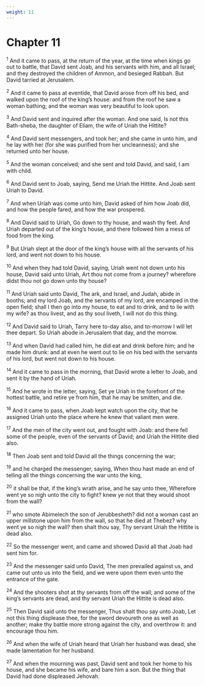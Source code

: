 ```yaml
---
weight: 11
---
```


# Chapter 11

<sup>1</sup> And it came to pass, at the return of the year, at the time when kings go out to battle, that David sent Joab, and his servants with him, and all Israel; and they destroyed the children of Ammon, and besieged Rabbah. But David tarried at Jerusalem. 

<sup>2</sup> And it came to pass at eventide, that David arose from off his bed, and walked upon the roof of the king’s house: and from the roof he saw a woman bathing; and the woman was very beautiful to look upon. 

<sup>3</sup> And David sent and inquired after the woman. And one said, Is not this Bath-sheba, the daughter of Eliam, the wife of Uriah the Hittite? 

<sup>4</sup> And David sent messengers, and took her; and she came in unto him, and he lay with her (for she was purified from her uncleanness); and she returned unto her house. 

<sup>5</sup> And the woman conceived; and she sent and told David, and said, I am with child. 

<sup>6</sup> And David sent to Joab, saying, Send me Uriah the Hittite. And Joab sent Uriah to David. 

<sup>7</sup> And when Uriah was come unto him, David asked of him how Joab did, and how the people fared, and how the war prospered. 

<sup>8</sup> And David said to Uriah, Go down to thy house, and wash thy feet. And Uriah departed out of the king’s house, and there followed him a mess of food from the king. 

<sup>9</sup> But Uriah slept at the door of the king’s house with all the servants of his lord, and went not down to his house. 

<sup>10</sup> And when they had told David, saying, Uriah went not down unto his house, David said unto Uriah, Art thou not come from a journey? wherefore didst thou not go down unto thy house? 

<sup>11</sup> And Uriah said unto David, The ark, and Israel, and Judah, abide in booths; and my lord Joab, and the servants of my lord, are encamped in the open field; shall I then go into my house, to eat and to drink, and to lie with my wife? as thou livest, and as thy soul liveth, I will not do this thing. 

<sup>12</sup> And David said to Uriah, Tarry here to-day also, and to-morrow I will let thee depart. So Uriah abode in Jerusalem that day, and the morrow. 

<sup>13</sup> And when David had called him, he did eat and drink before him; and he made him drunk: and at even he went out to lie on his bed with the servants of his lord, but went not down to his house. 

<sup>14</sup> And it came to pass in the morning, that David wrote a letter to Joab, and sent it by the hand of Uriah. 

<sup>15</sup> And he wrote in the letter, saying, Set ye Uriah in the forefront of the hottest battle, and retire ye from him, that he may be smitten, and die. 

<sup>16</sup> And it came to pass, when Joab kept watch upon the city, that he assigned Uriah unto the place where he knew that valiant men were. 

<sup>17</sup> And the men of the city went out, and fought with Joab: and there fell some of the people, even of the servants of David; and Uriah the Hittite died also. 

<sup>18</sup> Then Joab sent and told David all the things concerning the war; 

<sup>19</sup> and he charged the messenger, saying, When thou hast made an end of telling all the things concerning the war unto the king, 

<sup>20</sup> it shall be that, if the king’s wrath arise, and he say unto thee, Wherefore went ye so nigh unto the city to fight? knew ye not that they would shoot from the wall? 

<sup>21</sup> who smote Abimelech the son of Jerubbesheth? did not a woman cast an upper millstone upon him from the wall, so that he died at Thebez? why went ye so nigh the wall? then shalt thou say, Thy servant Uriah the Hittite is dead also. 

<sup>22</sup> So the messenger went, and came and showed David all that Joab had sent him for. 

<sup>23</sup> And the messenger said unto David, The men prevailed against us, and came out unto us into the field, and we were upon them even unto the entrance of the gate. 

<sup>24</sup> And the shooters shot at thy servants from off the wall; and some of the king’s servants are dead, and thy servant Uriah the Hittite is dead also. 

<sup>25</sup> Then David said unto the messenger, Thus shalt thou say unto Joab, Let not this thing displease thee, for the sword devoureth one as well as another; make thy battle more strong against the city, and overthrow it: and encourage thou him. 

<sup>26</sup> And when the wife of Uriah heard that Uriah her husband was dead, she made lamentation for her husband. 

<sup>27</sup> And when the mourning was past, David sent and took her home to his house, and she became his wife, and bare him a son. But the thing that David had done displeased Jehovah. 


